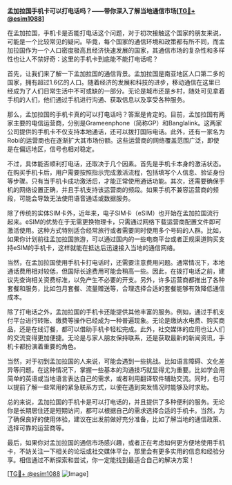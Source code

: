 **孟加拉国手机卡可以打电话吗？——带你深入了解当地通信市场[[TG💪+ @esim1088](https://t.me/s/esim1088)]**

在孟加拉国，手机卡是否能打电话这个问题，对于初次接触这个国家的朋友来说，可能是一个比较常见的疑问。毕竟，每个国家的通信环境和政策都有所不同，而孟加拉国作为一个人口密度极高且经济快速发展的国家，其通信市场的复杂性和多样性也让人不禁好奇：这里的手机卡到底能不能打电话呢？

首先，让我们来了解一下孟加拉国的通信背景。孟加拉国是南亚地区人口第二多的国家，拥有超过1.6亿的人口。随着经济的发展和科技的进步，移动通信在这里已经成为了人们日常生活中不可或缺的一部分。无论是城市还是乡村，随处可见拿着手机的人们，他们通过手机进行沟通、获取信息以及享受各种服务。

那么，孟加拉国的手机卡真的可以打电话吗？答案是肯定的。目前，孟加拉国有两家主要的电信运营商，分别是Grameenphone（简称GP）和Banglalink。这两家公司提供的手机卡不仅支持本地通话，还可以拨打国际电话。此外，还有一家名为Robi的运营商也在逐渐扩大其市场份额。这些运营商的网络覆盖范围广泛，即使是在偏远地区，信号也相对稳定。

不过，具体能否顺利打电话，还取决于几个因素。首先是手机卡本身的激活状态。在购买手机卡后，用户需要按照指示完成激活流程，包括填写个人信息、验证身份等步骤。只有当手机卡成功激活后，才能正常使用通话功能。其次，还需要确保手机的网络设置正确，并且手机支持该运营商的频段。如果手机不兼容运营商的频段，可能会导致无法使用语音通话或数据服务。

除了传统的实体SIM卡外，近年来，电子SIM卡（eSIM）也开始在孟加拉国流行起来。eSIM的优势在于无需更换物理卡，只需通过网络下载运营商配置文件即可激活使用。这种方式特别适合经常旅行或者需要同时使用多个号码的人群。比如，如果你计划前往孟加拉国旅游，可以通过国内的一些电商平台或者正规渠道购买支持eSIM的手机卡，这样就能在抵达后迅速接入当地的通信网络。

当然，在孟加拉国使用手机卡打电话时，还需要注意费用问题。通常情况下，本地通话费用相对较低，但国际长途费用可能会稍高一些。因此，在拨打电话之前，建议先查询相关资费标准，以免产生不必要的开支。另外，许多运营商都推出了各种套餐和服务，比如包月套餐、流量赠送等，合理选择合适的套餐能够有效降低通信成本。

除了打电话之外，孟加拉国的手机卡还能提供其他丰富的服务。例如，通过手机支付平台进行转账、缴费等操作已经成为一种普遍现象。无论是缴纳水电费、购买商品，还是在线订餐，都可以借助手机卡轻松完成。此外，社交媒体的应用也让人们的交流变得更加便捷。无论是与家人朋友保持联系，还是获取最新的新闻资讯，手机卡都扮演着重要的角色。

当然，对于初到孟加拉国的人来说，可能会遇到一些挑战。比如语言障碍、文化差异等问题。在这种情况下，掌握一些基本的沟通技巧就显得尤为重要。比如学会用简单的英语或当地语言表达自己的需求，或者利用翻译软件辅助交流。同时，也可以提前了解一些常用的紧急联系方式，以便在遇到突发情况时能够及时求助。

总的来说，孟加拉国的手机卡是可以打电话的，并且提供了多种便利的服务。无论你是长期居住还是短期访问，都可以根据自己的需求选择合适的手机卡。当然，为了确保良好的使用体验，建议在出发前做好充分准备，比如了解当地的通信政策、选择可靠的运营商等。

最后，如果你对孟加拉国的通信市场感兴趣，或者正在考虑如何更方便地使用手机卡，不妨关注一下相关的论坛或社交媒体平台，那里会有更多实用的信息和经验分享。相信通过不断探索和尝试，你一定能找到最适合自己的解决方案！

[[TG💪+ @esim1088](https://t.me/s/esim1088) ![Image](https://i.postimg.cc/4NQfJmqS/Snipaste-2025-05-13-00-14-12.png)]